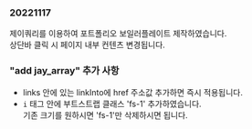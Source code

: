 ### 20221117
제이쿼리를 이용하여 포트폴리오 보일러플레이트 제작하였습니다.  
상단바 클릭 시 페이지 내부 컨텐츠 변경됩니다.  

### "add jay_array" 추가 사항
* links 안에 있는 linkInto에 href 주소값 추가하면 즉시 적용됩니다.  
* `i` 태그 안에 부트스트랩 클래스 'fs-1' 추가하였습니다.  
기존 크기를 원하시면 'fs-1'만 삭제하시면 됩니다.